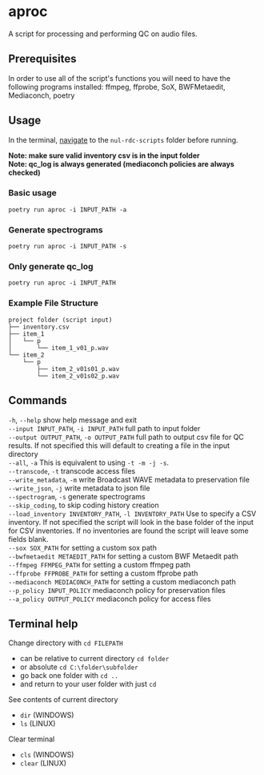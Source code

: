 # aproc
A script for processing and performing QC on audio files.

## Prerequisites
In order to use all of the script's functions you will need to have the following programs installed: ffmpeg, ffprobe, SoX, BWFMetaedit, Mediaconch, poetry

## Usage
In the terminal, [navigate](#terminal-help) to the `nul-rdc-scripts` folder before running.  

**Note: make sure valid inventory csv is in the input folder**  
**Note: qc_log is always generated (mediaconch policies are always checked)**  

### Basic usage
```
poetry run aproc -i INPUT_PATH -a
```

### Generate spectrograms
```
poetry run aproc -i INPUT_PATH -s
```

### Only generate qc_log
```
poetry run aproc -i INPUT_PATH
```

### Example File Structure
```
project folder (script input)
├── inventory.csv
├── item_1
│   └── p
│       └── item_1_v01_p.wav
└── item_2
    └── p
        ├── item_2_v01s01_p.wav
        └── item_2_v01s02_p.wav
```

## Commands
`-h`, `--help`            show help message and exit   
`--input INPUT_PATH`, `-i INPUT_PATH`
                      full path to input folder   
`--output OUTPUT_PATH`, `-o OUTPUT_PATH`
                      full path to output csv file for QC results. If not specified this will default to creating a file in the input directory   
`--all`, `-a`         This is equivalent to using `-t -m -j -s`.  
`--transcode`, `-t`       transcode access files   
`--write_metadata`, `-m`  write Broadcast WAVE metadata to preservation file   
`--write_json`, `-j`      write metadata to json file   
`--spectrogram`, `-s`     generate spectrograms   
`--skip_coding`,      to skip coding history creation  
`--load_inventory INVENTORY_PATH`, `-l INVENTORY_PATH`
                      Use to specify a CSV inventory. If not specified the script will look in the base folder of the input for CSV inventories. If no inventories are found the script will leave some fields blank.   
`--sox SOX_PATH`        for setting a custom sox path   
`--bwfmetaedit METAEDIT_PATH`
                      for setting a custom BWF Metaedit path   
`--ffmpeg FFMPEG_PATH`  for setting a custom ffmpeg path   
`--ffprobe FFPROBE_PATH`
                      for setting a custom ffprobe path   
`--mediaconch MEDIACONCH_PATH`
                      for setting a custom mediaconch path   
`--p_policy INPUT_POLICY`
                      mediaconch policy for preservation files   
`--a_policy OUTPUT_POLICY`
                      mediaconch policy for access files   


## Terminal help
Change directory with `cd FILEPATH`
- can be relative to current directory `cd folder`
- or absolute `cd C:\folder\subfolder`
- go back one folder with `cd ..`
- and return to your user folder with just `cd`  

See contents of current directory
- `dir` (WINDOWS)
- `ls` (LINUX)

Clear terminal
- `cls` (WINDOWS)
- `clear` (LINUX)